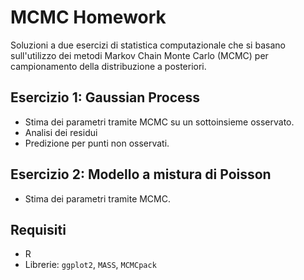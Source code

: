 # MCMC Homework
Soluzioni a due esercizi di statistica computazionale che si basano sull'utilizzo dei metodi Markov Chain Monte Carlo (MCMC) 
per campionamento della distribuzione a posteriori.

## Esercizio 1: Gaussian Process
- Stima dei parametri tramite MCMC su un sottoinsieme osservato.
- Analisi dei residui
- Predizione per punti non osservati.

## Esercizio 2: Modello a mistura di Poisson
- Stima dei parametri tramite MCMC.

## Requisiti
- R
- Librerie: `ggplot2`, `MASS`, `MCMCpack`
